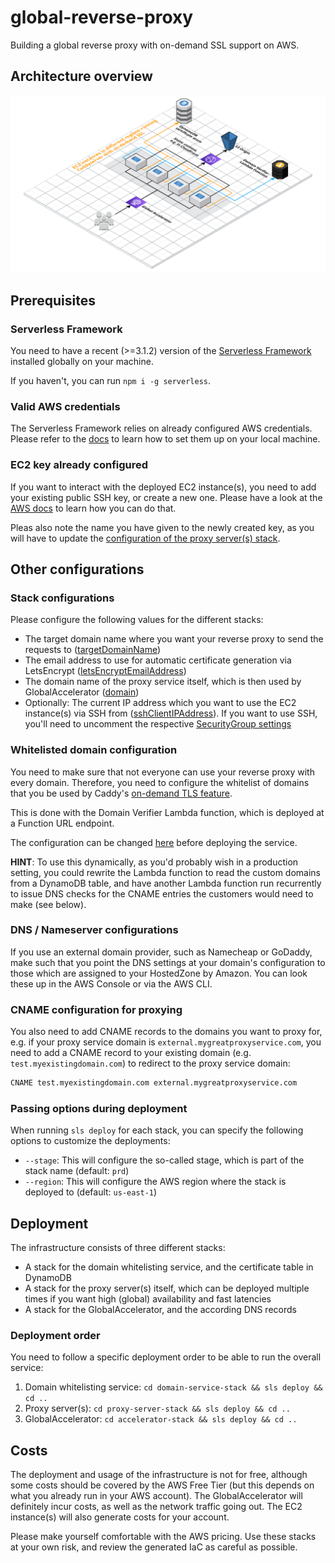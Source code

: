 # global-reverse-proxy
Building a global reverse proxy with on-demand SSL support on AWS.

## Architecture overview
![Architecture](images/architecture.png)

## Prerequisites

### Serverless Framework
You need to have a recent (>=3.1.2) version of the [Serverless Framework](https://goserverless.com) installed globally on your machine.

If you haven't, you can run `npm i -g serverless`.

### Valid AWS credentials
The Serverless Framework relies on already configured AWS credentials. Please refer to the [docs](https://www.serverless.com/framework/docs/providers/aws/guide/credentials/) to learn how to set them up on your local machine.

### EC2 key already configured
If you want to interact with the deployed EC2 instance(s), you need to add your existing public SSH key, or create a new one. Please have a look at the [AWS docs](https://docs.aws.amazon.com/AWSEC2/latest/UserGuide/create-key-pairs.html#how-to-generate-your-own-key-and-import-it-to-aws) to learn how you can do that.

Pleas also note the name you have given to the newly created key, as you will have to update the [configuration of the proxy server(s) stack](proxy-server-stack/serverless.yml#L15).

## Other configurations

### Stack configurations
Please configure the following values for the different stacks:
* The target domain name where you want your reverse proxy to send the requests to ([targetDomainName](proxy-server-stack/serverless.yml#L7))
* The email address to use for automatic certificate generation via LetsEncrypt ([letsEncryptEmailAddress](proxy-server-stack/serverless.yml#L8))
* The domain name of the proxy service itself, which is then used by GlobalAccelerator ([domain](accelerator-stack/serverless.yml#L6))
* Optionally: The current IP address which you want to use the EC2 instance(s) via SSH from ([sshClientIPAddress](proxy-server-stack/serverless.yml#L18)). If you want to use SSH, you'll need to uncomment the respective [SecurityGroup settings](proxy-server-stack/resources/ec2.yml#L56-L59)

### Whitelisted domain configuration
You need to make sure that not everyone can use your reverse proxy with every domain. Therefore, you need to configure the whitelist of domains that you be used by Caddy's [on-demand TLS feature](https://caddyserver.com/docs/automatic-https#on-demand-tls).

This is done with the Domain Verifier Lambda function, which is deployed at a Function URL endpoint.

The configuration can be changed [here](domain-service-stack/src/domainVerifier.js#L3-L6) before deploying the service.

**HINT**: To use this dynamically, as you'd probably wish in a production setting, you could rewrite the Lambda function to read the custom domains from a DynamoDB table, and have another Lambda function run recurrently to issue DNS checks for the CNAME entries the customers would need to make (see below).

### DNS / Nameserver configurations
If you use an external domain provider, such as Namecheap or GoDaddy, make such that you point the DNS settings at your domain's configuration to those which are assigned to your HostedZone by Amazon. You can look these up in the AWS Console or via the AWS CLI.

### CNAME configuration for proxying
You also need to add CNAME records to the domains you want to proxy for, e.g. if your proxy service domain is `external.mygreatproxyservice.com`, you need to add a CNAME record to your existing domain (e.g. `test.myexistingdomain.com`) to redirect to the proxy service domain:

```bash
CNAME test.myexistingdomain.com external.mygreatproxyservice.com
```

### Passing options during deployment
When running `sls deploy` for each stack, you can specify the following options to customize the deployments:
* `--stage`: This will configure the so-called stage, which is part of the stack name (default: `prd`)
* `--region`: This will configure the AWS region where the stack is deployed to (default: `us-east-1`)

## Deployment
The infrastructure consists of three different stacks:

* A stack for the domain whitelisting service, and the certificate table in DynamoDB
* A stack for the proxy server(s) itself, which can be deployed multiple times if you want high (global) availability and fast latencies
* A stack for the GlobalAccelerator, and the according DNS records

### Deployment order
You need to follow a specific deployment order to be able to run the overall service:

1. Domain whitelisting service: `cd domain-service-stack && sls deploy && cd ..`
2. Proxy server(s): `cd proxy-server-stack && sls deploy && cd ..`
3. GlobalAccelerator: `cd accelerator-stack && sls deploy && cd ..`

## Costs
The deployment and usage of the infrastructure is not for free, although some costs should be covered by the AWS Free Tier (but this depends on what you already run in your AWS account). The GlobalAccelerator will definitely incur costs, as well as the network traffic going out. The EC2 instance(s) will also generate costs for your account.

Please make yourself comfortable with the AWS pricing. Use these stacks at your own risk, and review the generated IaC as careful as possible.

